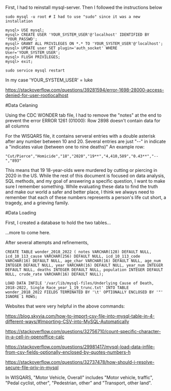 First, I had to reinstall mysql-server. Then I followed the instructions below

    sudo mysql -u root # I had to use "sudo" since it was a new installation
    
    mysql> USE mysql;
    mysql> CREATE USER 'YOUR_SYSTEM_USER'@'localhost' IDENTIFIED BY 'YOUR_PASSWD';
    mysql> GRANT ALL PRIVILEGES ON *.* TO 'YOUR_SYSTEM_USER'@'localhost';
    mysql> UPDATE user SET plugin='auth_socket' WHERE User='YOUR_SYSTEM_USER';
    mysql> FLUSH PRIVILEGES;
    mysql> exit;

    sudo service mysql restart

In my case 'YOUR_SYSTEM_USER' = luke

https://stackoverflow.com/questions/39281594/error-1698-28000-access-denied-for-user-rootlocalhost

#Data Celaning

Using the CDC WONDER tab file, I had to remove the "notes" at the end to prevent the error ERROR 1261 (01000): Row 2898 doesn't contain data for all columns

For the WISQARS file, it contains serveral entries with a double asterisk after any number between 10 and 20. Several entries are just "--" in indicate a "indicates value (between one to nine deaths)" An example row:

    "Cut/Pierce","Homicide","18","2020","19**","4,410,589","0.43**","--","893"

This means that 19 18-year-olds were murdered by cutting or piercing in 2020 in the US. While the rest of this document is focused on data analysis, SQL methods, and my goal of answering a specific question, I want to make sure I remember something. While evaluating these data to find the truth and make our world a safer and better place, I think we always need to remember that each of these numbers represents a person's life cut short, a tragedy, and a grieving family. 

#Data Loading

First, I created a database to hold the two tables...

...more to come here.

After several attempts and refinements, 

    CREATE TABLE wonder_2018_2022 ( notes VARCHAR(128) DEFAULT NULL, icd_10_113_cause VARCHAR(256) DEFAULT NULL, icd_10_113_code VARCHAR(16) DEFAULT NULL, age_char VARCHAR(16) DEFAULT NULL, age_num INTEGER DEFAULT NULL, year VARCHAR(16) DEFAULT NULL, year_num INTEGER DEFAULT NULL, deaths INTEGER DEFAULT NULL, population INTEGER DEFAULT NULL, crude_rate VARCHAR(16) DEFAULT NULL);

    LOAD DATA INFILE '/var/lib/mysql-files/Underlying Cause of Death, 2018-2022, Single Race_year_1_19_trunc.txt' INTO TABLE wonder_2018_2022 FIELDS TERMINATED BY '\t' OPTIONALLY ENCLOSED BY '"' IGNORE 1 ROWS;

Websites that were very helpful in the above commands:

https://blog.skyvia.com/how-to-import-csv-file-into-mysql-table-in-4-different-ways/#Importing-CSV-into-MySQL-Automatically

https://stackoverflow.com/questions/32756710/count-specific-character-in-a-cell-in-openoffice-calc

https://stackoverflow.com/questions/29981417/mysql-load-data-infile-from-csv-fields-optionally-enclosed-by-quotes-numbers-h

https://stackoverflow.com/questions/32737478/how-should-i-resolve-secure-file-priv-in-mysql

In WISQARS, "Motor Vehicle, Overall" includes "Motor vehicle, traffic", "Pedal cyclist, other", "Pedestrian, other" and "Transport, other land".


